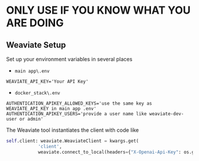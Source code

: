 # ONLY USE IF YOU KNOW WHAT YOU ARE DOING
## Weaviate Setup
Set up your environment variables in several places
- `main app\.env` 
```dotenv
WEAVIATE_API_KEY='Your API Key'
```
- `docker_stack\.env`
```dotenv
AUTHENTICATION_APIKEY_ALLOWED_KEYS='use the same key as WEAVIATE_API_KEY in main app .env'
AUTHENTICATION_APIKEY_USERS='provide a user name like weaviate-dev-user or admin'
```
The Weaviate tool instantiates the client with code like
```python
self.client: weaviate.WeaviateClient = kwargs.get(
            'client',
            weaviate.connect_to_local(headers={"X-Openai-Api-Key": os.getenv("OPENAI_API_KEY"),
```
